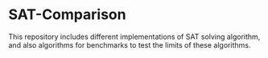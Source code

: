 # SAT-Comparison
This repository includes different implementations of SAT solving algorithm, and also algorithms for benchmarks to test the limits of these algorithms.
